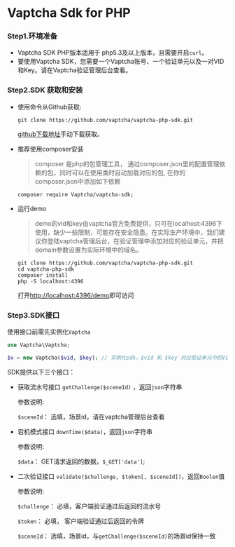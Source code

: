 # Vaptcha Sdk for PHP

### Step1.环境准备

- Vaptcha SDK PHP版本适用于  php5.3及以上版本，且需要开启`curl`。
- 要使用Vaptcha SDK，您需要一个Vaptcha账号、一个验证单元以及一对VID和Key。请在Vaptcha验证管理后台查看。

### Step2.SDK 获取和安装

- 使用命令从Github获取:

  ```shell
  git clone https://github.com/vaptcha/vaptcha-php-sdk.git
  ```

  [github下载地址](https://github.com/vaptcha/vaptcha-php-sdk)手动下载获取。

- 推荐使用composer安装

  > composer 是php的包管理工具， 通过composer.json里的配置管理依赖的包，同时可以在使用类时自动加载对应的包, 在你的composer.json中添加如下依赖

  ```shell
  composer require Vaptcha/vaptcha-sdk;
  ```

- 运行demo
  > demo的vid和key由vaptcha官方免费提供，只可在localhost:4396下使用，缺少一些限制，可能存在安全隐患。在实际生产环境中，我们建议你登陆vaptcha管理后台，在验证管理中添加对应的验证单元，并把domain参数设置为实际环境中的域名。

  ```shell
  git clone https://github.com/vaptcha/vaptcha-php-sdk.git
  cd vaptcha-php-sdk
  composer install
  php -S localhost:4396
  ```

  打开[http://localhost:4396/demo](http://localhost:4396/demo)即可访问

### Step3.SDK接口

使用接口前需先实例化`Vaptcha`

```php
use Vaptcha\Vaptcha;

$v = new Vaptcha($vid, $key); // 实例化sdk，$vid 和 $key 对应验证单元中的Vid和Key
```

SDK提供以下三个接口：

- 获取流水号接口 `getChallenge($sceneId)` ，返回`json`字符串

  参数说明:

  `$sceneId`： 选填，场景id，请在vaptcha管理后台查看

- 宕机模式接口 `downTime($data)`，返回`json`字符串

  参数说明:

  `$data`： GET请求返回的数据，`$_GET['data']`;

- 二次验证接口 `validate($challenge, $token[, $sceneId])`，返回`Boolen`值

  参数说明: 

  `$challenge`： 必填，客户端验证通过后返回的流水号

  `$token`： 必填， 客户端验证通过后返回的令牌

  `$sceneId`： 选填，场景id，与`getChallenge($sceneId)`的场景id保持一致

